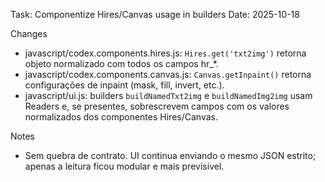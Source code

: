 Task: Componentize Hires/Canvas usage in builders
Date: 2025-10-18

Changes
- javascript/codex.components.hires.js: `Hires.get('txt2img')` retorna objeto normalizado com todos os campos hr_*.
- javascript/codex.components.canvas.js: `Canvas.getInpaint()` retorna configurações de inpaint (mask, fill, invert, etc.).
- javascript/ui.js: builders `buildNamedTxt2img` e `buildNamedImg2img` usam Readers e, se presentes, sobrescrevem campos com os valores normalizados dos componentes Hires/Canvas.

Notes
- Sem quebra de contrato. UI continua enviando o mesmo JSON estrito; apenas a leitura ficou modular e mais previsível.

